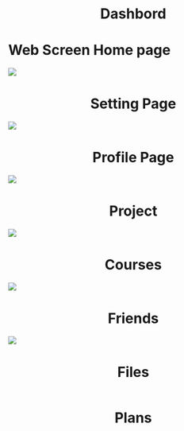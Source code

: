  <h1 align="center">
 Dashbord

</h1>
<h1>Web Screen Home page </h1>
<img align="center" src="https://user-images.githubusercontent.com/57854391/192365619-94f92616-2c94-4ab0-83e7-67667be88f22.png">

 <h1 align="center">
 Setting Page
</h1>
<img align="center" src="https://user-images.githubusercontent.com/57854391/196708219-6c7429e3-e806-4d77-bb35-827c8767746e.png">

 <h1 align="center">
 Profile Page
</h1>
<img align="center" src="https://user-images.githubusercontent.com/57854391/197065256-c3d93fe2-2b41-4027-99d4-5ece22f82a14.png">

  <h1 align="center">
 Project
</h1>
<img align="center" src="https://user-images.githubusercontent.com/57854391/197502449-da8ea55c-6745-4cdd-a954-fe8700ede39a.png">

   <h1 align="center">
 Courses
</h1>
<img align="center" src="https://user-images.githubusercontent.com/57854391/197516477-cf8254e9-c926-4556-a22d-c53c97b7aaaa.png">


<h1 align="center">
  Friends
</h1>
<img align="center" src="https://user-images.githubusercontent.com/57854391/197537390-ef2e55fc-322d-4ee5-b290-180f62f71fe9.png">


<h1 align="center">
  Files
</h1>
<img align="center" src="">


<h1 align="center">
  Plans
</h1>
<img align="center" src="">
